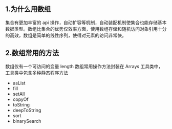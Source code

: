 
## 1.为什么用数组
集合有更加丰富的 api 操作，自动扩容等机制，自动装配机制使集合也能存储基本数据类型。数组比集合的优势仅效率方面，使用数组存储和随机访问对象引用十分的高效，数组是简单的线性序列，使得对元素的访问非常快。

## 2.数组常用的方法	
数组仅有一个可访问的变量 length
数组常用操作方法封装在 Arrays 工具类中，工具类中包含多种静态程序方法
* asList
* fill
* setAll
* copyOf
* toString
* deepToString
* sort
* binarySearch
